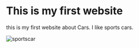 # This is my first website

this is my first website about Cars. I like sports cars. 

![sportscar](ron-mcclenny-nhj62BOmGGw-unsplash.jpg) 




